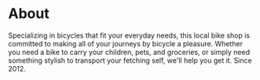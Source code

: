 # About

Specializing in bicycles that fit your everyday needs, this local bike shop is committed to making all of your journeys by bicycle a pleasure. Whether you need a bike to carry your children, pets, and groceries, or simply need something stylish to transport your fetching self, we'll help you get it. Since 2012.
